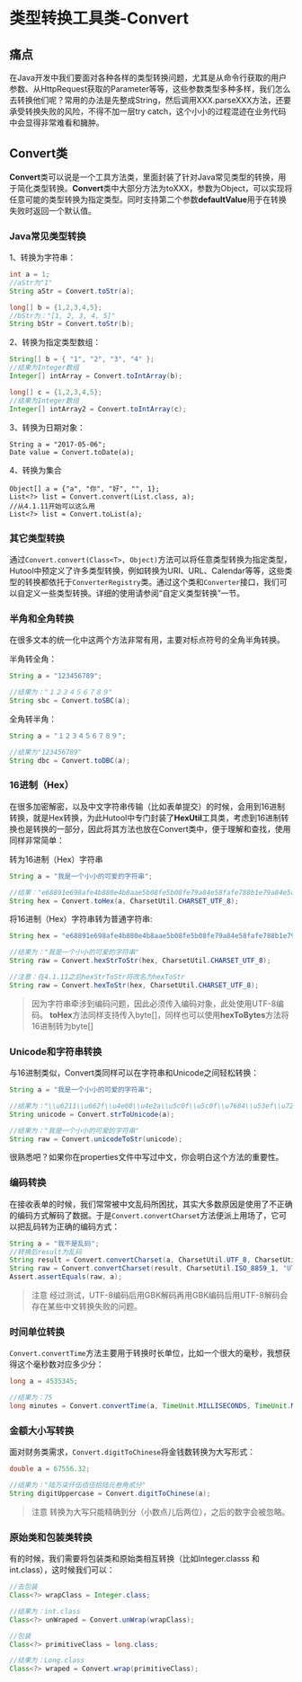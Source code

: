 类型转换工具类-Convert
===

## 痛点

在Java开发中我们要面对各种各样的类型转换问题，尤其是从命令行获取的用户参数、从HttpRequest获取的Parameter等等，这些参数类型多种多样，我们怎么去转换他们呢？常用的办法是先整成String，然后调用XXX.parseXXX方法，还要承受转换失败的风险，不得不加一层try catch，这个小小的过程混迹在业务代码中会显得非常难看和臃肿。

## Convert类

**Convert**类可以说是一个工具方法类，里面封装了针对Java常见类型的转换，用于简化类型转换。**Convert**类中大部分方法为toXXX，参数为Object，可以实现将任意可能的类型转换为指定类型。同时支持第二个参数**defaultValue**用于在转换失败时返回一个默认值。

### Java常见类型转换

1、转换为字符串：

```java
int a = 1;
//aStr为"1"
String aStr = Convert.toStr(a);

long[] b = {1,2,3,4,5};
//bStr为："[1, 2, 3, 4, 5]"
String bStr = Convert.toStr(b);
```

2、转换为指定类型数组：

```java
String[] b = { "1", "2", "3", "4" };
//结果为Integer数组
Integer[] intArray = Convert.toIntArray(b);

long[] c = {1,2,3,4,5};
//结果为Integer数组
Integer[] intArray2 = Convert.toIntArray(c);
```

3、转换为日期对象：

```
String a = "2017-05-06";
Date value = Convert.toDate(a);
```

4、转换为集合
```
Object[] a = {"a", "你", "好", "", 1};
List<?> list = Convert.convert(List.class, a);
//从4.1.11开始可以这么用
List<?> list = Convert.toList(a);
```

### 其它类型转换

通过`Convert.convert(Class<T>, Object)`方法可以将任意类型转换为指定类型，Hutool中预定义了许多类型转换，例如转换为URI、URL、Calendar等等，这些类型的转换都依托于`ConverterRegistry`类。通过这个类和`Converter`接口，我们可以自定义一些类型转换。详细的使用请参阅“自定义类型转换”一节。

### 半角和全角转换
在很多文本的统一化中这两个方法非常有用，主要对标点符号的全角半角转换。

半角转全角：
```java
String a = "123456789";

//结果为："１２３４５６７８９"
String sbc = Convert.toSBC(a);
```

全角转半角：
```java
String a = "１２３４５６７８９";

//结果为"123456789"
String dbc = Convert.toDBC(a);
```

### 16进制（Hex）
在很多加密解密，以及中文字符串传输（比如表单提交）的时候，会用到16进制转换，就是Hex转换，为此Hutool中专门封装了**HexUtil**工具类，考虑到16进制转换也是转换的一部分，因此将其方法也放在Convert类中，便于理解和查找，使用同样非常简单：

转为16进制（Hex）字符串
```java
String a = "我是一个小小的可爱的字符串";

//结果："e68891e698afe4b880e4b8aae5b08fe5b08fe79a84e58fafe788b1e79a84e5ad97e7aca6e4b8b2"
String hex = Convert.toHex(a, CharsetUtil.CHARSET_UTF_8);
```

将16进制（Hex）字符串转为普通字符串:
```java
String hex = "e68891e698afe4b880e4b8aae5b08fe5b08fe79a84e58fafe788b1e79a84e5ad97e7aca6e4b8b2";

//结果为："我是一个小小的可爱的字符串"
String raw = Convert.hexStrToStr(hex, CharsetUtil.CHARSET_UTF_8);

//注意：在4.1.11之后hexStrToStr将改名为hexToStr
String raw = Convert.hexToStr(hex, CharsetUtil.CHARSET_UTF_8);
```

> 因为字符串牵涉到编码问题，因此必须传入编码对象，此处使用UTF-8编码。
> **toHex**方法同样支持传入byte[]，同样也可以使用**hexToBytes**方法将16进制转为byte[]

### Unicode和字符串转换

与16进制类似，Convert类同样可以在字符串和Unicode之间轻松转换：

```java
String a = "我是一个小小的可爱的字符串";

//结果为："\\u6211\\u662f\\u4e00\\u4e2a\\u5c0f\\u5c0f\\u7684\\u53ef\\u7231\\u7684\\u5b57\\u7b26\\u4e32"	
String unicode = Convert.strToUnicode(a);

//结果为："我是一个小小的可爱的字符串"
String raw = Convert.unicodeToStr(unicode);
```
很熟悉吧？如果你在properties文件中写过中文，你会明白这个方法的重要性。

### 编码转换

在接收表单的时候，我们常常被中文乱码所困扰，其实大多数原因是使用了不正确的编码方式解码了数据。于是`Convert.convertCharset`方法便派上用场了，它可以把乱码转为正确的编码方式：

```java
String a = "我不是乱码";
//转换后result为乱码
String result = Convert.convertCharset(a, CharsetUtil.UTF_8, CharsetUtil.ISO_8859_1);
String raw = Convert.convertCharset(result, CharsetUtil.ISO_8859_1, "UTF-8");
Assert.assertEquals(raw, a);
```

> 注意
> 经过测试，UTF-8编码后用GBK解码再用GBK编码后用UTF-8解码会存在某些中文转换失败的问题。

### 时间单位转换
`Convert.convertTime`方法主要用于转换时长单位，比如一个很大的毫秒，我想获得这个毫秒数对应多少分：
```java
long a = 4535345;

//结果为：75
long minutes = Convert.convertTime(a, TimeUnit.MILLISECONDS, TimeUnit.MINUTES);
```

### 金额大小写转换
面对财务类需求，`Convert.digitToChinese`将金钱数转换为大写形式：
```java
double a = 67556.32;

//结果为："陆万柒仟伍佰伍拾陆元叁角贰分"
String digitUppercase = Convert.digitToChinese(a);
```
> 注意
> 转换为大写只能精确到分（小数点儿后两位），之后的数字会被忽略。

### 原始类和包装类转换
有的时候，我们需要将包装类和原始类相互转换（比如Integer.classs 和 int.class），这时候我们可以：
```java
//去包装
Class<?> wrapClass = Integer.class;

//结果为：int.class
Class<?> unWraped = Convert.unWrap(wrapClass);

//包装
Class<?> primitiveClass = long.class;

//结果为：Long.class
Class<?> wraped = Convert.wrap(primitiveClass);
```


